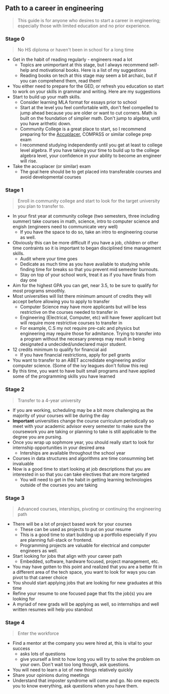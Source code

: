 ## Path to a career in engineering
> This guide is for anyone who desires to start a career in engineering; especially those with limited education and no prior experience. 

### Stage 0 
> No HS diploma or haven't been in school for a long time
- Get in the habit of reading regularly - engineers read a lot
  - Topics are unimportant at this stage, but I always recommend self-help and motivational books. Here is a list of my suggestions 
  - Reading books on tech at this stage may seem a bit archaic, but if you can comprehend them, read them!
- You either need to prepare for the GED, or refresh you education so start to work on your skills in grammar and writing. Here are my suggestions
- Start to build up your math skills.
  - Consider learning MLA format for essays prior to school
  - Start at the level you feel comfortable with, don't feel compelled to jump ahead because you are older or want to cut corners. Math is built on the foundation of simplier math. Don't jump to algebra, until you have arithetic down.
  - Community College is a great place to start, so I recommend preparing for the [Accuplacer](https://amzn.to/3NSMASo), COMPASS or similar college prep exam
  - I recommend studying independently until you get at least to college level algebra. If you have taking your time to build up to the college algebra level, your confidence in your ability to become an engineer will rise. 
- Take the accuplacer (or similar) exam
  - The goal here should be to get placed into transferable courses and avoid developmental courses
 
### Stage 1
> Enroll in community college and start to look for the target university you plan to transfer to.
- In your first year at community college (two semesters, three including summer) take courses in math, science, intro to computer science and engish (engineers need to communicate very well)
  - If you have the space to do so, take an intro to engineering course as well. 
- Obviously this can be more difficult if you have a job, children or other time contraints so it is important to began disciplined time management skills. 
  - Audit where your time goes
  - Dedicate as much time as you have available to studying while finding time for breaks so that you prevent mid semester burnouts. 
  - Stay on top of your school work, treat it as if you have finals from day one
- Aim for the highest GPA you can get, near 3.5, to be sure to qualify for most programs smoothly. 
- Most universities will list there minimum amount of credits they will accept before allowing you to apply to transfer
  - Computer Science may have more applicants but will be less restrictive on the courses needed to transfer in
  - Engineering (Electrical, Computer, etc) will have fewer applicant but will require more restrictive courses to transfer in
  - For example, C.S my not require pre-calc and physics but engineering may require those for admitance. Trying to transfer into a program without the necesary prereqs may result in being designated a undecided/undeclared major student. 
- 12 credits minimum to qualify for financial aid
  - If you have financial restrictions, apply for pell grants
- You want to transfer to an ABET accredidate engineering and/or computer science. (Some of the ivy leagues don't follow this req)
- By this time, you want to have built small programs and have applied some of the programming skills you have learned

### Stage 2
> Transfer to a 4-year university 
- If you are working, scheduling may be a bit more challenging as the majority of your courses will be during the day
- **Important** universities change the course curriculum periodically so meet with your academic advisor every semester to make sure the coursework you are taking or planning to take is still applicable to the degree you are pursing. 
- Once you wrap up sophmore year, you should really start to look for internship opportunities in your desired area
  - Interships are available throughout the school year
- Courses in data structures and algorithms are time consumming bet invaluable
- Now is a good time to start looking at job descriptions that you are interested in so that you can take electives that are more targeted
  - You will need to get in the habit in getting learning technologies outside of the courses you are taking

### Stage 3
> Advanced courses, interships, pivoting or continuing the engineering path
- There will be a lot of project based work for your courses
  - These can be used as projects to put on your resume
  - This is a good time to start building up a portfolio especially if you are planning full-stack or frontend.
  - Programming projects are valuable for electrical and computer engineers as well. 
- Start looking for jobs that align with your career path
  - Embedded, software, hardware focused, project management, etc.
 - You may have gotten to this point and realized that you are a better fit in a different area of the tech space, you want to look for ways you can pivot to that career choice
 - You should start applying jobs that are looking for new graduates at this time
 - Refine your resume to one focused page that fits the job(s) you are looking for
  - A myriad of new grads will be applying as well, so internships and well written resumes will help you standout 
  
### Stage 4
> Enter the workforce
- Find a mentor at the company you were hired at, this is vital to your success
  - asks lots of questions
  - give yourself a limit to how long you will try to solve the problem on your own. Don't wait too long though, ask questions. 
- You will need to learn a lot of new things relatively quickly
- Share your opinions during meetings
- Understand that imposter syndrome will come and go. No one expects you to know everything, ask questions when you have them. 

